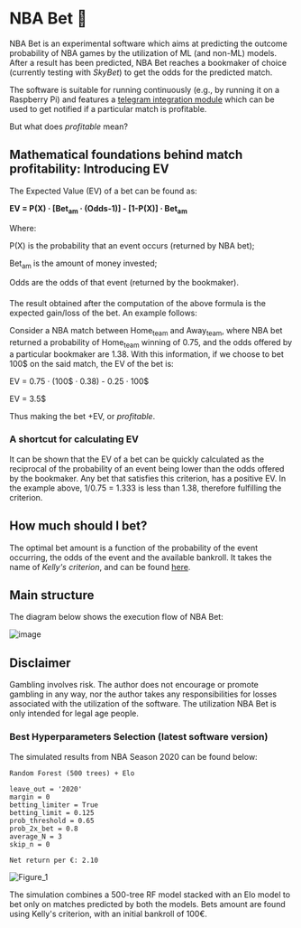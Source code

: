 # NBA Bet 🏀

NBA Bet is an experimental software which aims at predicting the outcome probability of NBA games by the utilization of ML (and non-ML) models. 
After a result has been predicted, NBA Bet reaches a bookmaker of choice (currently testing with *SkyBet*) to get the odds for the predicted match.

The software is suitable for running continuously (e.g., by running it on a Raspberry Pi) and features a [telegram integration module](https://github.com/davideganna/NBA_Bet/blob/435dd874b8ccd60744a2b51cdb09f1aa9bfe320e/NBABet/Telegram.py) which can be used to get notified if a particular match is profitable. 

But what does _profitable_ mean?

## Mathematical foundations behind match profitability: Introducing EV
The Expected Value (EV) of a bet can be found as:

**EV = P(X) &middot; [Bet<sub>am</sub> &middot; (Odds-1)] - [1-P(X)] &middot; Bet<sub>am</sub>**

Where:

P(X) is the probability that an event occurs (returned by NBA bet);

Bet<sub>am</sub> is the amount of money invested;

Odds are the odds of that event (returned by the bookmaker).

####

The result obtained after the computation of the above formula is the expected gain/loss of the bet. An example follows:

Consider a NBA match between Home<sub>team</sub> and Away<sub>team</sub>, where NBA bet returned a probability of Home<sub>team</sub> winning of 0.75, and the odds offered by a particular bookmaker are 1.38. With this information, if we choose to bet 100$ on the said match, the EV of the bet is:

EV = 0.75 &middot; (100$ &middot; 0.38) - 0.25 &middot; 100$

EV = 3.5$

Thus making the bet +EV, or _profitable_.  

### A shortcut for calculating EV

It can be shown that the EV of a bet can be quickly calculated as the reciprocal of the probability of an event being lower than the odds offered by the bookmaker. Any bet that satisfies this criterion, has a positive EV. In the example above, 1/0.75 = 1.333 is less than 1.38, therefore fulfilling the criterion. 

## How much should I bet?
The optimal bet amount is a function of the probability of the event occurring, the odds of the event and the available bankroll. It takes the name of _Kelly's criterion_, and can be found [here](https://en.wikipedia.org/wiki/Kelly_criterion). 

## Main structure
The diagram below shows the execution flow of NBA Bet:

![image](https://user-images.githubusercontent.com/52606991/127752880-cef2e6c3-4e72-406f-b16b-9723b6a289fd.png)

## Disclaimer

Gambling involves risk. The author does not encourage or promote gambling in any way, nor the author takes any responsibilities for losses associated with the utilization of the software. 
The utilization NBA Bet is only intended for legal age people. 

### Best Hyperparameters Selection (latest software version)
The simulated results from NBA Season 2020 can be found below:
``` 
Random Forest (500 trees) + Elo

leave_out = '2020'
margin = 0
betting_limiter = True
betting_limit = 0.125
prob_threshold = 0.65
prob_2x_bet = 0.8
average_N = 3
skip_n = 0

Net return per €: 2.10

```

![Figure_1](https://user-images.githubusercontent.com/52606991/145692119-f67c513c-2d7c-48a1-bd85-de689b8f5a7b.png)

The simulation combines a 500-tree RF model stacked with an Elo model to bet only on matches predicted by both the models. Bets amount are found using Kelly's criterion, with an initial bankroll of 100€.
